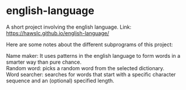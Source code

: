 # english-language
A short project involving the english language. Link:
https://hawslc.github.io/english-language/
<br>
<p></p>
Here are some notes about the different subprograms of this project:

Name maker: It uses patterns in the english language to form words in a smarter way than pure chance.
<br>
Random word: picks a random word from the selected dictionary.
<br>
Word searcher: searches for words that start with a specific character sequence and an (optional) specified length.
<br>
